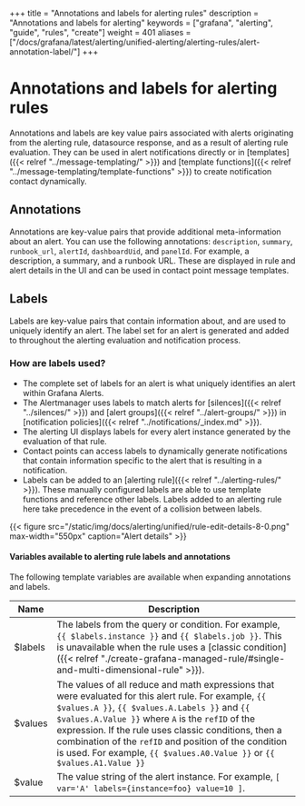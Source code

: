 +++
title = "Annotations and labels for alerting rules"
description = "Annotations and labels for alerting"
keywords = ["grafana", "alerting", "guide", "rules", "create"]
weight = 401
aliases = ["/docs/grafana/latest/alerting/unified-alerting/alerting-rules/alert-annotation-label/"]
+++

# Annotations and labels for alerting rules

Annotations and labels are key value pairs associated with alerts originating from the alerting rule, datasource response, and as a result of alerting rule evaluation. They can be used in alert notifications directly or in [templates]({{< relref "../message-templating/" >}}) and [template functions]({{< relref "../message-templating/template-functions" >}}) to create notification contact dynamically.

## Annotations

Annotations are key-value pairs that provide additional meta-information about an alert. You can use the following annotations: `description`, `summary`, `runbook_url`, `alertId`, `dashboardUid`, and `panelId`. For example, a description, a summary, and a runbook URL. These are displayed in rule and alert details in the UI and can be used in contact point message templates.

## Labels

Labels are key-value pairs that contain information about, and are used to uniquely identify an alert. The label set for an alert is generated and added to throughout the alerting evaluation and notification process.

### How are labels used?

- The complete set of labels for an alert is what uniquely identifies an alert within Grafana Alerts.
- The Alertmanager uses labels to match alerts for [silences]({{< relref "../silences/" >}}) and [alert groups]({{< relref "../alert-groups/" >}}) in [notification policies]({{< relref "../notifications/_index.md" >}}).
- The alerting UI displays labels for every alert instance generated by the evaluation of that rule.
- Contact points can access labels to dynamically generate notifications that contain information specific to the alert that is resulting in a notification.
- Labels can be added to an [alerting rule]({{< relref "../alerting-rules/" >}}). These manually configured labels are able to use template functions and reference other labels. Labels added to an alerting rule here take precedence in the event of a collision between labels.

{{< figure src="/static/img/docs/alerting/unified/rule-edit-details-8-0.png" max-width="550px" caption="Alert details" >}}

#### Variables available to alerting rule labels and annotations

The following template variables are available when expanding annotations and labels.

| Name    | Description                                                                                                                                                                                                                                                                                                                                                                                             |
| ------- | ------------------------------------------------------------------------------------------------------------------------------------------------------------------------------------------------------------------------------------------------------------------------------------------------------------------------------------------------------------------------------------------------------- |
| $labels | The labels from the query or condition. For example, `{{ $labels.instance }}` and `{{ $labels.job }}`. This is unavailable when the rule uses a [classic condition]({{< relref "./create-grafana-managed-rule/#single-and-multi-dimensional-rule" >}}).                                                                                                                                                 |
| $values | The values of all reduce and math expressions that were evaluated for this alert rule. For example, `{{ $values.A }}`, `{{ $values.A.Labels }}` and `{{ $values.A.Value }}` where `A` is the `refID` of the expression. If the rule uses classic conditions, then a combination of the `refID` and position of the condition is used. For example, `{{ $values.A0.Value }}` or `{{ $values.A1.Value }}` |
| $value  | The value string of the alert instance. For example, `[ var='A' labels={instance=foo} value=10 ]`.                                                                                                                                                                                                                                                                                                      |
